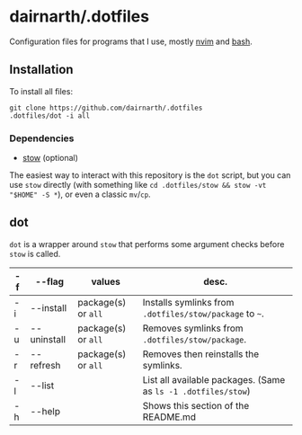 # dairnarth/.dotfiles

Configuration files for programs that I use, mostly [nvim](https://github.com/dairnarth/.dotfiles/tree/main/stow/nvim/.config/nvim) and [bash](https://github.com/dairnarth/.dotfiles/tree/main/stow/bash/.config/bash).

## Installation

To install all files:

```
git clone https://github.com/dairnarth/.dotfiles
.dotfiles/dot -i all
```

### Dependencies

  - [stow](https://www.gnu.org/software/stow/) (optional)

The easiest way to interact with this repository is the `dot` script, but you can use `stow` directly (with something like `cd .dotfiles/stow && stow -vt "$HOME" -S *`), or even a classic `mv`/`cp`.

## dot

`dot` is a wrapper around `stow` that performs some argument checks before `stow` is called.

| -f | --flag      | values              | desc.                                                         |
|----|-------------|---------------------|---------------------------------------------------------------|
| -i | --install   | package(s) or `all` | Installs symlinks from `.dotfiles/stow/package` to `~`.       |
| -u | --uninstall | package(s) or `all` | Removes symlinks from `.dotfiles/stow/package`.               |
| -r | --refresh   | package(s) or `all` | Removes then reinstalls the symlinks.                         |
| -l | --list      |                     | List all available packages. (Same as `ls -1 .dotfiles/stow`) |
| -h | --help      |                     | Shows this section of the README.md                           |
